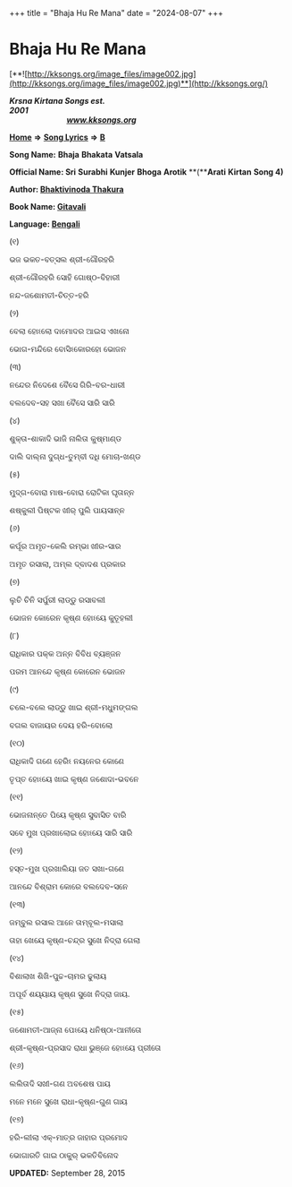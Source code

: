 +++
title = "Bhaja Hu Re Mana"
date = "2024-08-07"
+++

# Bhaja Hu Re Mana
[**![http://kksongs.org/image_files/image002.jpg](http://kksongs.org/image_files/image002.jpg)**](http://kksongs.org/)

**_Krsna Kirtana Songs est. 2001_**                                                                                                                                                 **_www.kksongs.org_**

**[Home](http://kksongs.org/)** **⇒** **[Song Lyrics](http://kksongs.org/lyrics.html)** **⇒** **[B](http://kksongs.org/songs/song_b.html)**

**Song Name:** **Bhaja** **Bhakata** **Vatsala**

**Official Name: Sri** **Surabhi** **Kunjer** **Bhoga** **Arotik** **(****Arati** **Kirtan** **Song 4)**

**Author: [Bhaktivinoda Thakura](http://kksongs.org/authors/list/bhaktivinoda.html)**

**Book Name: [Gitavali](http://kksongs.org/authors/gitavali.html)**

**Language: [Bengali](http://kksongs.org/language/list/bengali.html)**

(୧)

ଭଜ ଭକତ\-ବତ୍ସଲ ଶ୍ରୀ\-ଗୌରହରି

ଶ୍ରୀ\-ଗୌରହରି ସୋହି ଗୋଷ୍ଠ\-ବିହାରୀ

ନନ୍ଦ\-ଜଶୋମତୀ\-ଚିତ୍ତ\-ହରି

(୨)

ବେଲା ହୋଽଲୋ ଦାମୋଦର ଆଇସ ଏଖନୋ

ଭୋଗ\-ମନ୍ଦିରେ ବୋସିଽକୋରହୋ ଭୋଜନ

(୩)

ନନ୍ଦେର ନିଦେଶେ ବୈସେ ଗିରି\-ବର\-ଧାରୀ

ବଲଦେବ\-ସହ ସଖା ବୈସେ ସାରି ସାରି

(୪)

ଶୁକ୍ତା\-ଶାକାଦି ଭାଜି ନାଲିତା କୁଷ୍ମାଣ୍ଡ

ଦାଲି ଦାଲ୍ନା ଦୁଗ୍ଧ\-ତୁମ୍ବୀ ଦଧି ମୋଚା\-ଖଣ୍ଡ

(୫)

ମୁଦ୍ଗ\-ବୋରା ମାଷ\-ବୋରା ରୋଟିକା ଘୃତାନ୍ନ

ଶଷ୍କୁଲୀ ପିଷ୍ଟକ ଖୀର୍ ପୁଲି ପାୟସାନ୍ନ

(୬)

କର୍ପୂର ଅମୃତ\-କେଲି ରମ୍ଭା ଖୀର\-ସାର

ଅମୃତ ରସାଲା, ଅମ୍ଲ ଦ୍ବାଦଶ ପ୍ରକାର

(୭)

ଲୁଚି ଚିନି ସର୍ପୁରୀ ଲାଡ୍ଡୁ ରସାବଲୀ

ଭୋଜନ କୋରେନ କୃଷ୍ଣ ହୋଽୟେ କୁତୂହଲୀ

(୮)

ରାଧିକାର ପକ୍କ ଅନ୍ନ ବିବିଧ ବ୍ୟଞ୍ଜନ

ପରମ ଆନନ୍ଦେ କୃଷ୍ଣ କୋରେନ ଭୋଜନ

(୯)

ଚଲେ\-ବଲେ ଲାଡ୍ଡୁ ଖାଇ ଶ୍ରୀ\-ମଧୁମଙ୍ଗଲ

ବଗଲ ବାଜାୟର ଦେୟ ହରି\-ବୋଲୋ

(୧୦)

ରାଧିକାଦି ଗଣେ ହେରିଽ ନୟନେର କୋଣେ

ତୃପ୍ତ ହୋଽୟେ ଖାଇ କୃଷ୍ଣ ଜଶୋଦା\-ଭବନେ

(୧୧)

ଭୋଜନାନ୍ତେ ପିୟେ କୃଷ୍ଣ ସୁବାସିତ ବାରି

ସବେ ମୁଖ ପ୍ରଖାଲୋଇ ହୋଽୟେ ସାରି ସାରି

(୧୨)

ହସ୍ତ\-ମୁଖ ପ୍ରଖାଲିୟା ଜତ ସଖା\-ଗଣେ

ଆନନ୍ଦେ ବିଶ୍ରାମ କୋରେ ବଲଦେବ\-ସନେ

(୧୩)

ଜମ୍ବୁଲ ରସାଲ ଆନେ ତାମ୍ବୂଲ\-ମସାଲା

ତାହା ଖେୟେ କୃଷ୍ଣ\-ଚନ୍ଦ୍ର ସୁଖେ ନିଦ୍ରା ଗେଲା

(୧୪)

ବିଶାଲାଖ ଶିଖି\-ପୁଚ୍ଚ\-ଚାମର ଢୁଲାୟ

ଅପୂର୍ବ ଶୟ୍ୟାୟ କୃଷ୍ଣ ସୁଖେ ନିଦ୍ରା ଜାୟ.

(୧୫)

ଜଶୋମତୀ\-ଆଜ୍ନା ପେଽୟେ ଧନିଷ୍ଠା\-ଆନୀତୋ

ଶ୍ରୀ\-କୃଷ୍ଣ\-ପ୍ରସାଦ ରାଧା ଭୁଞ୍ଜେ ହୋଽୟେ ପ୍ରୀତୋ

(୧୬)

ଲଲିତାଦି ସଖୀ\-ଗଣ ଅବଶେଷ ପାୟ

ମନେ ମନେ ସୁଖେ ରାଧା\-କୃଷ୍ଣ\-ଗୁଣ ଗାୟ

(୧୭)

ହରି\-ଲୀଲା ଏକ୍\-ମାତ୍ର ଜାହାର ପ୍ରମୋଦ

ଭୋଗାରତି ଗାଇ ଠାକୁର୍ ଭକତିବିନୋଦ

**UPDATED:** September 28, 2015